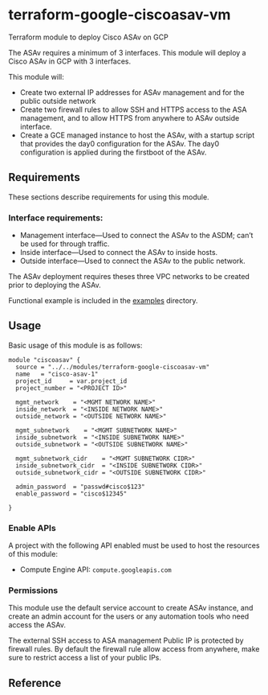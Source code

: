 # terraform-google-ciscoasav-vm
Terraform module to deploy Cisco ASAv on GCP

The ASAv requires a minimum of 3 interfaces. This module will deploy a Cisco ASAv in GCP with 3 interfaces.

This module will:

- Create two external IP addresses for ASAv management and for the public outside network
- Create two firewall rules to allow SSH and HTTPS access to the ASA management, and to allow HTTPS from anywhere to ASAv outside interface.
- Create a GCE managed instance to host the ASAv, with a startup script that provides the day0 configuration for the ASAv. The day0 configuration is applied during the firstboot of the ASAv.

## Requirements

These sections describe requirements for using this module.
### Interface requirements:
- Management interface—Used to connect the ASAv to the ASDM; can’t be used for through traffic.
- Inside interface—Used to connect the ASAv to inside hosts.
- Outside interface—Used to connect the ASAv to the public network.

The ASAv deployment requires theses three VPC networks to be created prior to deploying the ASAv.

Functional example is included in the
[examples](./examples/) directory.

## Usage

Basic usage of this module is as follows:

```hcl
module "ciscoasav" {
  source = "../../modules/terraform-google-ciscoasav-vm"
  name   = "cisco-asav-1"
  project_id     = var.project_id
  project_number = "<PROJECT ID>"

  mgmt_network    = "<MGMT NETWORK NAME>"
  inside_network  = "<INSIDE NETWORK NAME>"
  outside_network = "<OUTSIDE NETWORK NAME>"

  mgmt_subnetwork    = "<MGMT SUBNETWORK NAME>"
  inside_subnetwork  = "<INSIDE SUBNETWORK NAME>"
  outside_subnetwork = "<OUTSIDE SUBNETWORK NAME>"

  mgmt_subnetwork_cidr    = "<MGMT SUBNETWORK CIDR>"
  inside_subnetwork_cidr  = "<INSIDE SUBNETWORK CIDR>"
  outside_subnetwork_cidr = "<OUTSIDE SUBNETWORK CIDR>"

  admin_password  = "passwd#cisco$123"
  enable_password = "cisco$12345"

}
```

### Enable APIs

A project with the following API enabled must be used to host the
resources of this module:

- Compute Engine API: `compute.googleapis.com`


### Permissions

This module use the default service account to create ASAv instance, and create an admin account for the users or any automation tools who need access the ASAv.

The external SSH access to ASA management Public IP is protected by firewall rules. By default the firewall rule allow access from anywhere, make sure to restrict access a list of your public IPs.



## Reference

[Cisco ASAv Getting Started Guide]: https://www.cisco.com/c/en/us/td/docs/security/asa/asa916/asav/getting-started/asav-916-gsg/asav_gcp.html
[terraform-google-modules/terraform-google-vm]: https://github.com/terraform-google-modules/terraform-google-vm/tree/master/modules/instance_template

